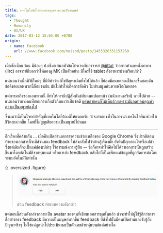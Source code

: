 ```yaml
---
title: เทคโนโลยีที่ไม่ลดทอนคุณค่าความเป็นมนุษย์
tags:
  - Thought
  - Humanity
  - UI/UX
date: 2017-03-12 18:05:00 +0700
origin:
  - name: Facebook
    url: //www.facebook.com/neizod/posts/1455320331153269
---
```


เมื่อซักเดือนก่อน มีน้องๆ ป.ตรีมาเสนอหัวข้อโปรเจคกับอาจารย์ [@jittat][] ว่าอยากทำแอพสั่งอาหาร (iirc) อาจารย์ก็บอกว่าให้ลองดู MK เป็นตัวอย่าง มีใครใช้ tablet สั่งอาหารบ้างหรือเปล่า?

แน่นอนว่าเมื่อมีวิธีใหม่ๆ ที่มีทีท่าว่าแก้ไขปัญหาเดิมทิ้งไปได้แล้ว ก็ย่อมมีคนทดลองใช้และชื่นชอบมัน ข้อดีของแอพพวกนี้ก็อย่างเช่น มันไม่ทำให้เกิดการลัดคิว ไม่ทำเมนูหล่นหายหรือผิดพลาด

แต่การมาถึงของแอพพวกนี้ ก็ทำให้การมีปฏิสัมพันธ์กับคนแปลกหน้า (พนักงานเสริฟ) หายไปด้วย -- แน่นอนว่าบางคนที่ชอบการเก็บตัวก็มองว่าเป็นข้อดี [แต่หลายคนก็ไม่เห็นด้วยเพราะมันลดทอนคุณค่าความเป็นมนุษย์ลงไป][strangers necessity]

ซึ่งผมว่านี่เป็นโจทย์สำคัญที่เทคโนโลยีต้องตีให้แตกครับ ว่าจะทำอย่างไรในการนำเทคโนโลยีมาช่วยให้ชีวิตสะดวกขึ้น โดยที่ไม่สูญเสียความเป็นมนุษย์ไปหมด

---

อีกเรื่องที่คล้ายกัน ... เมื่อคืนเปิดอ่านเอกสารความช่วยเหลือของ Google Chrome ซึ่งปรกติตอนท้ายของเอกสารก็จะมีส่วนของ feedback ให้ส่งกลับไปว่าอ่านรู้เรื่องมั้ย ยังติดปัญหาอะไรหรือเปล่า ซึ่งแต่เดิมก็จะเป็นแค่ช่องเปล่าๆ ไร้อารมณ์ความรู้สึก -- ซึ่งก็อาจทำให้คิดไปได้ว่าเอกสารนั้นถูกสร้างขึ้นมาโดยอัตโนมัติจากหุ่นยนต์ หรือการส่ง feedback กลับไปก็เป็นเพียงแค่ข้อมูลที่ถูกจัดการต่อโดยระบบอัตโนมัติเท่านั้น

{: .oversized .figure}
> ![](/images/program/misc/google-feedback.png)
>
> ส่วน feedback ท้ายบทความดังกล่าว

แต่ตอนนี้ส่วนดังกล่าวกลายเป็น avatar ของคนที่เขียนเอกสารชุดนั้นแล้ว น่าจะทำให้ผู้ใช้รู้สึกว่าการสื่อสารตรง feedback มีความเป็นมนุษย์มากขึ้น feedback ที่ส่งไปนั้นมีคนเปิดอ่านและรับรู้ถึงปัญหาจริงๆ ไม่ใช่แค่ถูกนำไปประเมินผลเป็นตัวเลขด้วยหุ่นยนต์แต่อย่างใด


[@jittat]: //twitter.com/jittat
[strangers necessity]: //digianthro.wordpress.com/2017/03/12/%E0%B8%84%E0%B8%A7%E0%B8%B2%E0%B8%A1%E0%B8%88%E0%B8%B3%E0%B9%80%E0%B8%9B%E0%B9%87%E0%B8%99%E0%B8%82%E0%B8%AD%E0%B8%87%E0%B8%84%E0%B8%99%E0%B9%81%E0%B8%9B%E0%B8%A5%E0%B8%81%E0%B8%AB%E0%B8%99%E0%B9%89/

